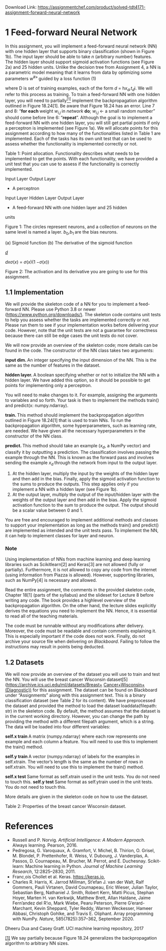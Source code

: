 Download Link: https://assignmentchef.com/product/solved-tdt4171-assignment-forward-neural-network
<br>
<h1>1           Feed-forward Neural Network</h1>

In this assignment, you will implement a feed-forward neural network (NN) with one hidden layer that supports binary classification (shown in Figure 1b). The input layer should be able to take <em>n </em>(arbitrary number) features. The hidden layer should support sigmoid activation functions (see Figure 2a) and 25 hidden units. Unlike the decision tree from Assignment 4, a NN is a parametric model meaning that it learns from data by optimizing some parameters <em>w</em><sup>#» </sup>guided by a loss function    (1)

where D is set of training examples, each of the form <em>d </em>= h<em>x<sub>d</sub>,t<sub>d</sub></em>i. We will refer to this process as training. To train a feed-forward NN with one hidden layer, you will need to partially<a href="#_ftn1" name="_ftnref1"><sup>[1]</sup></a> implement the backpropagation algorithm outlined in Figure 18.24[1]. Be aware that Figure 18.24 has an error. Line 7 and 8: “<strong>for each </strong>weight <em>w<sub>i,j </sub></em>in <em>network </em><strong>do</strong>; <em>w<sub>i,j </sub></em>← a small random number” should come before line 6: “<strong>repeat</strong>”. Although the goal is to implement a feed-forward NN with one hidden layer, you will still get partial points if only a perceptron is implemented (see Figure 1a). We will allocate points for this assignment according to how many of the functionalities listed in Table 1 are implemented. Each of the tasks has its own unit test that can be used to assess whether the functionality is implemented correctly or not.

Table 1: Point allocation. Functionality describes what needs to be implemented to get the points. With each functionality, we have provided a unit test that you can use to assess if the functionality is correctly implemented.




Input Layer                Output Layer

<ul>

 <li>A perceptron</li>

</ul>

Input Layer                 Hidden Layer                Output Layer

<ul>

 <li>A feed-forward NN with one hidden layer and 25 hidden</li>

</ul>

units




Figure 1: The circles represent neurons, and a collection of neurons on the same level is named a layer. <em>b</em><sub>0</sub><em>,b</em><sub>1 </sub>are the bias neurons.

(a) Sigmoid function                                               (b) The derivative of the sigmoid function

<em><u>d</u></em>

<em>dx</em><em>σ</em>(<em>x</em>) = <em>σ</em>(<em>x</em>)(1 −<em>σ</em>(<em>x</em>))

Figure 2: The activation and its derivative you are going to use for this assignment.

<h2>1.1         Implementation</h2>

We will provide the skeleton code of a NN for you to implement a feed-forward NN. Please use Python 3.8 or newer (<a href="https://www.python.org/downloads/">https://www.python.org/downloads/</a><a href="https://www.python.org/downloads/">)</a>. The skeleton code contains unit tests to help you assess whether the tasks are implemented correctly or not. Please run them to see if your implementation works before delivering your code. However, note that the unit tests are not a guarantee for correctness because there can still be edge cases the unit tests do not cover.

We will now provide an overview of the skeleton code; more details can be found in the code. The constructor of the NN class takes two arguments:

<strong>input </strong><strong>dim. </strong>An integer specifying the input dimension of the NN. This is the same as the number of features in the dataset.

<strong>hidden layer. </strong>A boolean specifying whether or not to initialize the NN with a hidden layer. We have added this option, so it should be possible to get points for implementing only a perceptron.

You will need to make changes to it. For example, assigning the arguments to variables and so forth. Your task is then to implement the methods train() and predict(x: numpy.ndarray).

<strong>train. </strong>This method should implement the backpropagation algorithm outlined in Figure 18.24[1] that is used to train NNs. To run the backpropagation algorithm, some hyperparameters, such as learning rate, are needed. We have given all the necessary hyperparameters in the constructor of the NN class.

<strong>predict. </strong>This method should take an example (<em>x<sub>d</sub></em>, a NumPy vector) and classify it by outputting a prediction. The classification involves passing the example through the NN. This is known as the forward pass and involves sending the example <em>x<sub>d </sub></em>through the network from input to the output layer.

<ol>

 <li>At the hidden layer, multiply the input by the weights of the hidden layer and then add in the bias. Finally, apply the sigmoid activation function to the sums to produce the outputs. This step applies only if you implement a NN with a hidden layer (see Figure 1b).</li>

 <li>At the output layer, multiply the output of the input/hidden layer with the weights of the output layer and then add in the bias. Apply the sigmoid activation function to the sum to produce the output. The output should be a scalar value between 0 and 1.</li>

</ol>

You are free and encouraged to implement additional methods and classes to support your implementation as long as the methods train() and predict() are implemented as intended and the unit tests pass. To implement the NN, it can help to implement classes for layer and neuron.

<h3>Note</h3>

Using implementation of NNs from machine learning and deep learning libraries such as Scikitlearn[2] and Keras[3] are not allowed (fully or partially). Furthermore, it is not allowed to copy any code from the internet (using information from Piazza is allowed). However, supporting libraries, such as NumPy[4] is necessary and allowed.

Read the entire assignment, the comments in the provided skeleton code, Chapter 18[1] (parts of the syllabus) and the slideset for Lecture 8 before writing any code. The book provides a highlevel overview of the backpropagation algorithm. On the other hand, the lecture slides explicitly derives the equations you need to implement the NN. Hence, it is essential to read all of the teaching materials.

The code must be runnable without any modifications after delivery. Moreover, the code must be readable and contain comments explaining it. This is especially important if the code does not work. Finally, do not archive your source file when delivering on <em>Blackboard</em>. Failing to follow the instructions may result in points being deducted.

<h2>1.2         Datasets</h2>

We will now provide an overview of the dataset you will use to train and test the NN. You will use the breast cancer Wisconsin dataset[5] (<a href="https://archive.ics.uci.edu/ml/datasets/Breast+Cancer+Wisconsin+(Diagnostic)">https://archive.ics.uci.edu/ml/datasets/Breast+ </a><a href="https://archive.ics.uci.edu/ml/datasets/Breast+Cancer+Wisconsin+(Diagnostic)">Cancer+Wisconsin+(Diagnostic)</a><a href="https://archive.ics.uci.edu/ml/datasets/Breast+Cancer+Wisconsin+(Diagnostic)">)</a> for this assignment. The dataset can be found on Blackboard under “Assignments” along with this assignment text. This is a binary classification dataset (see Table 2 for its content). We have preprocessed the dataset and provided the method to load the dataset loaddata(filepath: str) in the skeleton code. By default, the method assumes that the dataset is in the current working directory. However, you can change the path by providing the method with a different filepath argument, which is a string. The data will be loaded into four different variables:

<strong>self.x train </strong>A matrix (numpy.ndarray) where each row represents one example and each column a feature. You will need to use this to implement the train() method.

<strong>self.y train </strong>A vector (numpy.ndarray) of labels for the examples in self.xtrain. The vector’s length is the same as the number of rows in self.xtrain. You will need to use this to implement the train() method.

<strong>self.x test </strong>Same format as self.xtrain used in the unit tests. You do not need to touch this. <strong>self.y test </strong>Same format as self.ytrain used in the unit tests. You do not need to touch this.

More details are given in the skeleton code on how to use the dataset.

Table 2: Properties of the breast cancer Wisconsin dataset.

<h1>References</h1>

<ul>

 <li>Russell and P. Norvig. <em>Artificial Intelligence: A Modern Approach</em>. Always learning. Pearson, 2016.</li>

 <li>Pedregosa, G. Varoquaux, A. Gramfort, V. Michel, B. Thirion, O. Grisel, M. Blondel, P. Prettenhofer, R. Weiss, V. Dubourg, J. Vanderplas, A. Passos, D. Cournapeau, M. Brucher, M. Perrot, and E. Duchesnay. Scikit-learn: Machine learning in Python. <em>Journal of Machine Learning Research</em>, 12:2825–2830, 2011.</li>

 <li>Franc¸ois Chollet et al. Keras. <a href="https://keras.io/">https://keras.io</a><a href="https://keras.io/">,</a></li>

 <li>Charles R. Harris, K. Jarrod Millman, St’efan J. van der Walt, Ralf Gommers, Pauli Virtanen, David Cournapeau, Eric Wieser, Julian Taylor, Sebastian Berg, Nathaniel J. Smith, Robert Kern, Matti Picus, Stephan Hoyer, Marten H. van Kerkwijk, Matthew Brett, Allan Haldane, Jaime Fern’andez del R’ıo, Mark Wiebe, Pearu Peterson, Pierre G’erard-Marchant, Kevin Sheppard, Tyler Reddy, Warren Weckesser, Hameer Abbasi, Christoph Gohlke, and Travis E. Oliphant. Array programming with NumPy. <em>Nature</em>, 585(7825):357–362, September 2020.</li>

</ul>

Dheeru Dua and Casey Graff. UCI machine learning repository, 2017

<a href="#_ftnref1" name="_ftn1">[1]</a> We say partially because Figure 18.24 generalizes the backpropagation algorithm to arbitrary NN sizes.